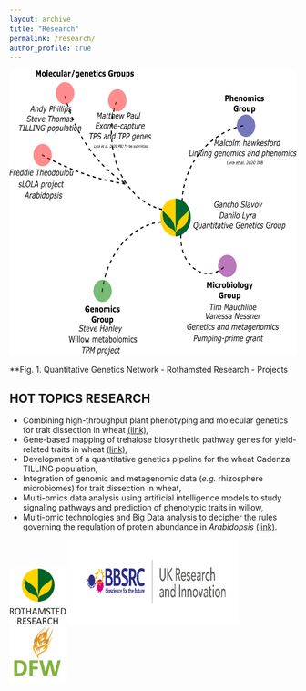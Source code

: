 ```yaml
---
layout: archive
title: "Research"
permalink: /research/
author_profile: true
---
```


<img src="https://raw.githubusercontent.com/DaniloLyra/danilolyra.github.io/master/images/RRes_group.png" width="650" height="500">

**Fig. 1. Quantitative Genetics Network - Rothamsted Research - Projects
 

HOT TOPICS RESEARCH
---
-	Combining high-throughput plant phenotyping and molecular genetics for trait dissection in wheat [(link)](https://github.com/DaniloLyra/functionalQTLmapping_Field-Scanalyzer),
-	Gene-based mapping of trehalose biosynthetic pathway genes for yield-related traits in wheat [(link)](https://github.com/DaniloLyra/exome_HiBAP_data),
-	Development of a quantitative genetics pipeline for the wheat Cadenza TILLING population,
-	Integration of genomic and metagenomic data (*e.g.* rhizosphere microbiomes) for trait dissection in wheat,
-	Multi-omics data analysis using artificial intelligence models to study signaling pathways and prediction of phenotypic traits in willow,
- Multi-omic technologies and Big Data analysis to decipher the rules governing the regulation of protein abundance in *Arabidopsis* [(link)](https://www.rothamsted.ac.uk/news/multi-million-pound-magic-conjuring-answers-one-life%E2%80%99s-basic-questions).

<p float="left">
<img src="https://raw.githubusercontent.com/DaniloLyra/danilolyra.github.io/master/images/rothamsted_research.png" width="100" height="100">
<img src="https://raw.githubusercontent.com/DaniloLyra/danilolyra.github.io/master/images/bbsrc-logo.jpg" width="300" height="150">
<img src="https://raw.githubusercontent.com/DaniloLyra/danilolyra.github.io/master/images/DFW.jpg" width="100" height="100">
</p>
